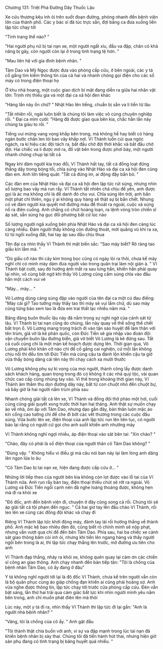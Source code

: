 




Chương 131: Triệt Phá Đường Dây Thuốc Lậu

Xe cứu thương kêu inh ỏi trên suốt đoạn đường, phóng nhanh đến bệnh viện lớn của thành phố. Các y bác sĩ đã túc trực sẵn, đợi băng ca đưa xuống liền lập tức chạy tới

"Tình trạng thế nào? "

"Hai người phụ nữ bị tai nạn xe, một người ngất xỉu, đầu va đập, chân có khả năng bị gãy, còn người còn lại ở trong tình trạng tệ hơn. "

"Mau liên hệ với gia đình bệnh nhân. "

Tâm Dao và Mỹ Ngọc được đưa vào phòng cấp cứu, ở bên ngoài, các y tá cố gắng tìm kiếm thông tin của cả hai và nhanh chóng gọi điện cho các số máy có trong điện thoại họ


Ở khu nhà hoang, một cuộc giao dịch bí mật đang diễn ra giữa hai nhân vật lớn: Trịnh nhị thiếu gia và một đại ca xã hội đen khác

"Hàng lần này ổn chứ? " Nhật Hào lên tiếng, chuẩn bị sẵn va li tiền từ lâu

"Tất nhiên rồi, ngài luôn biết là chúng tôi làm việc vô cùng chuyên nghiệp rồi. " Đại ca mỉm cười: "Hàng đã được giao qua bên kia, chắc hẳn lần này chúng ta giàu to rồi. "

Tiếng vui mừng vang vọng khắp bên trong, mà không hề hay biết có hàng ngàn bước chân len lỏi bao vây khắp nơi. Vĩ Thành luồn cúi qua ngóc ngách, ra kí hiệu các đội tách ra, bắt đầu chờ đợi thời khắc và bắt đầu chờ đợi. Hai chiếc va li được mở ra, đồ vật bên trong được phơi bày, một người nhanh chóng chụp lại tất cả

Ngay khi đám người kia trao đổi, Vĩ Thành hất tay, tất cả đồng loạt đứng thẳng dậy trong bóng tối, chĩa súng vào Nhật Hào và đại ca xã hội đen cùng đàn em. Anh lớn tiếng quát: "Tất cả đứng im, ai động đậy bắn bỏ. "


Các đàn em của Nhật Hào và đại ca xã hội đen lập tức rút súng, nhưng nhìn số lượng bao vây mà run rẩy. Vĩ Thành tất nhiên chả chịu để yên, anh được gọi là ác ma không chỉ là để danh đó cho vui. Chĩa súng lên trời, anh bắn một phát chỉ thiên, ngụ ý ai không quy hàng sẽ thật sự bị bắn chết. Nhưng có vẻ đám người kia quyết mở đường máu để thoát ra ngoài, cuộc xả súng nổ ra điên cuồng. Anh chẳng có chút hoảng loạn, ra lệnh vòng tròn chiến sĩ áp sát, sẵn sùng hạ gục đối phương bất cứ lúc nào

Số lượng người ngã xuống bên phía Nhật Hào và đại ca xã hội đen càng lúc càng nhiều. Đám người thấy không còn đường thoát, mới quăng vũ khí ra xa, từ từ ngồi xuống đất, hai tay áp sau đầu chịu thua

Tên đại ca nhìn thấy Vĩ Thành thì mặt biến sắc: "Sao mày biết? Rõ ràng tao giấu kín lắm mà. "

"Dù giấu cỡ nào thì cây kim trong bọc cũng có ngày lòi ra thôi, chưa kể mày nghĩ chỉ có mình mày dám đưa người vào trong quân trại làm nội gián à. " Vĩ Thành bật cười, sau đó hướng ánh mắt ra sau lưng hắn, khiến hắn phải quay lại nhìn, vô cùng bất ngờ khi thấy Võ Lương cũng cầm súng chĩa vào đầu hắn một cách vui vẻ

"Mày... mày... "

Võ Lương dùng cáng súng đập vào người của tên đại ca một cú đau điếng: "Mày cái gì? Tao tưởng mày thấy tao thì mày sẽ vui lắm chứ, dù sao mày cũng từng bảo xem tao là đứa em trai thất lạc nhiều năm mà. "

Băng đảng buôn thuốc lậu này đã nằm trong sự nghi ngờ của cảnh sát từ lâu. Vĩ Thành bị tai nạn cũng do chúng, lần này quay về thề sống thề chết bắt trọn ổ. Võ Lương mang trọng trách đi vào tận sào huyệt để làm thân với tên trùm, giả vờ là kẻ phản quốc, còn Đức Tiến sẽ gia nhập vào đoàn đội vận chuyển buôn lậu đường biển, giả vờ biết Võ Lương là kẻ đứng sau. Tất cả cuối cùng chỉ là một màn kế hoạch được dựng lên. Thời gian qua, Võ Lương phải khó khăn cỡ nào chỉ để cố gắng cai nghiện, cứ mỗi lần không chịu nổi thì đều tìm tới Đức Tiến mà cùng cậu ta đánh lộn khiến cậu ta giờ vừa thấy bóng dáng cái tên này thì chạy cách xa mười thước

Võ Lương không phụ sự kì vọng của mọi người, thành công lấy được danh sách khách hàng, quan trọng trong đó có không ít các nhà quý tộc, vài quan chức cao cấp cũng nhúng tay vào. Vì thế trong khoảng thời gian này, Vĩ Thành âm thầm thu dọn đường dây này, bắt từ con chuột nhỏ đến chuột bự, và bây giờ là hai người nắm trùm phía sau

Nhanh chóng giải tất cả lên xe, Vĩ Thành và đồng đội thở phào một hơi, cuối cùng cũng giải quyết xong trước thời hạn hai tháng. Anh thật sự muốn chạy ào về nhà, ôm ấp với Tâm Dao, nhưng dạo gần đây, bản thân luôn mặc áo kín cổng cao tường chỉ để che đi bớt các vết thương trong các cuộc đấu súng. Vừa bước lên xe, điện thoại của anh lập tức run lên liên tục, có người báo lại rằng có người cứ gọi cho anh suốt khiến anh nhướng mày

Vĩ Thành không nghĩ ngợi nhiều, áp điện thoại vào sát bên tai: "Xin chào? "


"Chào, đây có phải là số điện thoại của người thân cô Tâm Dao không? "

"Đúng vậy. " Không hiểu vì điều gì mà câu nói ban nãy lại làm lòng anh dâng lên ngọn lửa lo âu

"Cô Tâm Dao bị tai nạn xe, hiện đang được cấp cứu ở... "

Những lời tiếp theo của người bên kia không còn lọt được vào lỗ tai của Vĩ Thành nữa. Anh run rẩy bàn tay, điện thoại thiếu chút sẽ rớt ra ngoài. Võ Lương và Đức Tiến ngồi cạnh nên đã nghe loáng thoáng được, không hẹn mà đi ra khỏi xe

"Đô đốc, anh đến bệnh viện đi, chuyện ở đây cũng xong cả rồi. Chúng tôi sẽ áp giải tất cả tội phạm đến ngục. " Cả hai giơ tay lên đầu chào Vĩ Thành, rồi leo lên xe cùng các đồng đội khác và chạy đi

Riêng Vĩ Thành lập tức khởi động máy, đánh tay lái rồi hướng thẳng về thành phố. Anh mặc kệ bao nhiêu đèn đỏ, cũng biết rõ chính mình sẽ nộp phạt, nhưng vẫn vượt qua chỉ để đến bên Tâm Dao. Phía sau, hai ba chiếc xe cảnh sát giao thông bấm còi inh ỏi, nhưng khi tiến lên ngang hàng và thấy người ngồi bên trong là ai, thì lập tức chạy thẳng lên trước, mở đường ưu tiên cho anh

Vĩ Thành đạp thắng, nhảy ra khỏi xe, không quên quay lại cảm ơn các chiến sĩ công an giao thông. Anh chạy nhanh đến bàn tiếp tân: "Tôi là chồng của bệnh nhân Tâm Dao, cô ấy đang ở đâu"

Y tá không nghĩ người tới lại là đô đốc Vĩ Thành, chưa kể trên người vẫn còn là bộ quân phục cùng áo giáp chống đạn khiến ai cũng phải hoảng sợ. Anh vừa nghe được thông tin, lập tức chạy tới trước cửa phòng cấp cứu. Đèn vẫn bật sáng, lần thứ hai trải qua cảm giác bất lực khi nhìn người mình yêu nằm bên trong, anh chỉ muốn phát điên lên mà thôi

Lúc này, một y tá đi ra, nhìn thấy Vĩ Thành thì lập tức đi lại gần: "Anh là người nhà bệnh nhân? "

"Vâng, tôi là chồng của cô ấy. " Anh gật đầu

"Tôi thành thật chia buồn với anh, vì sự va đập mạnh trong lúc tai nạn đã khiến bệnh nhân bị sảy thai. Chúng tôi đã tiến hành hút thai, nhưng hiện giờ sản phụ đang có tình trạng bị băng huyết quá nhiều. "




